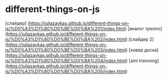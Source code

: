 # different-things-on-js

[слайдер] (https://juliazaykas.github.io/different-things-on-js/%D0%A3%D1%80%D0%BE%D0%BA%201/index.html)
]аналог трелло] (https://juliazaykas.github.io/different-things-on-js/%D0%A3%D1%80%D0%BE%D0%BA%202/index.html)
[слайдер 2] (https://juliazaykas.github.io/different-things-on-js/%D0%A3%D1%80%D0%BE%D0%BA%203/index.html)
[ховер доска] (https://juliazaykas.github.io/different-things-on-js/%D0%A3%D1%80%D0%BE%D0%BA%204/index.html)
[aim trainning] (https://juliazaykas.github.io/different-things-on-js/%D0%A3%D1%80%D0%BE%D0%BA%205/index.html)
